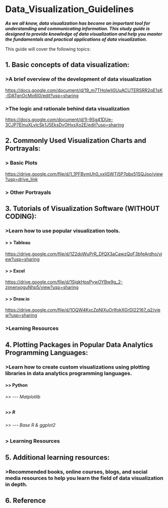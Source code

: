# Data_Visualization_Guidelines
***As we all know, data visualization has become an important tool for understanding and communicating information. This study guide is designed to provide knowledge of data visualization and help you master the fundamentals and practical applications of data visualization.***

This guide will cover the following topics:

## 1. Basic concepts of data visualization:

### >A brief overview of the development of data visualization
https://docs.google.com/document/d/19_m7THolwIi0UuACUTERSRR2qE1sK-IDATgnOcMo6I0/edit?usp=sharing
### >The logic and rationale behind data visualization
https://docs.google.com/document/d/1l-9Sg41DUe-3CJP7EInuXLvlcSk1J5EksDvOHxsXo2E/edit?usp=sharing

## 2. Commonly Used Visualization Charts and Portrayals:
### > Basic Plots
https://drive.google.com/file/d/1_1PFBymUh0_vxIiSWTj5P7pbx51SQJoo/view?usp=drive_link
### > Other Portrayals

## 3. Tutorials of Visualization Software (WITHOUT CODING):

### >Learn how to use popular visualization tools.
#### > > Tableau
https://drive.google.com/file/d/1Z2doWuPrR_DfQX3aCawzQoF3bfeArdho/view?usp=sharing
#### > > Excel
https://drive.google.com/file/d/1SjgkHpsPywOYBw9g_2-zjmenxoguNhp5/view?usp=sharing
#### > > Draw.io
https://drive.google.com/file/d/1OQW4KxcZpNlXuOrIfokXGrDI22167_q2/view?usp=sharing
### >Learning Resources

## 4. Plotting Packages in Popular Data Analytics Programming Languages:

### >Learn how to create custom visualizations using plotting libraries in data analytics programming languages.
#### >> Python
###### >> --- Matplotlib
##### >> R
###### >> --- Base R & ggplot2
### > Learning Resources

## 5. Additional learning resources:

### >Recommended books, online courses, blogs, and social media resources to help you learn the field of data visualization in depth.
## 6. Reference
